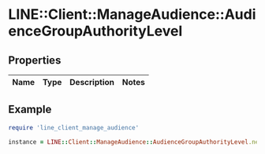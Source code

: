 # LINE::Client::ManageAudience::AudienceGroupAuthorityLevel

## Properties

| Name | Type | Description | Notes |
| ---- | ---- | ----------- | ----- |

## Example

```ruby
require 'line_client_manage_audience'

instance = LINE::Client::ManageAudience::AudienceGroupAuthorityLevel.new()
```

